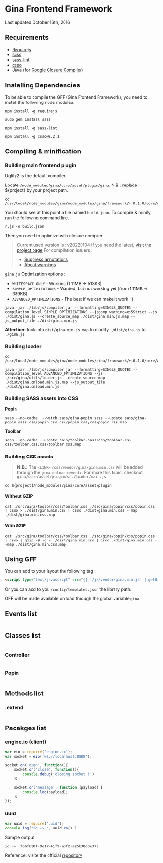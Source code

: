 # Gina Frontend Framework

Last updated October 16th, 2016

## Requirements

- [Requirejs](http://requirejs.org/)
- [sass](http://sass-lang.com/install)
- [sass-lint](https://www.npmjs.com/package/sass-lint)
- [csso](https://github.com/css/csso)
- Java (for [Google Closure Compiler](https://developers.google.com/closure/compiler/))

## Installing Dependencies

To be able to compile the GFF (Gina Frontend Framework), you need to install the following node modules.

```tty
npm install -g requirejs
```

```tty
sudo gem install sass
```

```tty
npm install -g sass-lint
```

```tty
npm install -g csso@2.2.1
```

## Compiling & minification

### Building main frontend plugin

Uglify2 is the default compiler.

Locate `/node_modules/gina/core/asset/plugin/gina`.
N.B.: replace ${project} by your project path.

```tty
cd /usr/local/node_modules/gina/node_modules/gina/framework/v.0.1.0/core/asset/plugin
```

You should see at this point a file named `build.json`.
To compile & minify, run the following command line.

```tty
r.js -o build.json
```

Then you need to optimize with closure compiler
> Current used version is : v20220104
> If you need the latest, [visit the project page](https://mvnrepository.com/artifact/com.google.javascript/closure-compiler)
> For compilation issuers :
>
> - [Suppress annotations](https://github.com/google/closure-compiler/wiki/@suppress-annotations)
> - [About warnings](https://github.com/google/closure-compiler/wiki/Warnings)

`gina.js` Optimization options :

- `WHITESPACE_ONLY` - Working (1.11MB -> 513KB)
- `SIMPLE_OPTIMIZATIONS`  - Wanted, but not working yet (from 1.11MB -> 389KB)
- `ADVANCED_OPTIMIZATIONS` - The best if we can make it work :'(

```tty
java -jar ./lib/js/compiler.jar --formatting=SINGLE_QUOTES --compilation_level SIMPLE_OPTIMIZATIONS --jscomp_warning=es5Strict --js ./dist/gina.js --create_source_map ./dist/gina.min.js.map --js_output_file ./dist/gina.min.js
```

**Attention:** look into `dist/gina.min.js.map` to modify `./dist/gina.js` to `./gina.js`

### Building loader

```tty
cd /usr/local/node_modules/gina/node_modules/gina/framework/v.0.1.0/core/asset/plugin
```

```tty
java -jar ./lib/js/compiler.jar --formatting=SINGLE_QUOTES --compilation_level ADVANCED_OPTIMIZATIONS --js ./src/gina/utils/loader.js --create_source_map ./dist/gina.onload.min.js.map --js_output_file ./dist/gina.onload.min.js
```

### Building SASS assets into CSS

__Popin__
```tty
sass --no-cache  --watch sass/gina-popin.sass --update sass/gina-popin.sass:css/popin.css css/popin.css;css/popin.css.map
```

__Toolbar__
```tty
sass --no-cache --update sass/toolbar.sass:css/toolbar.css css/toolbar.css;css/toolbar.css.map
```



### Building CSS assets

> **N.B.:** The `<LINK>` `/css/vendor/gina/gina.min.css` will be added through the
> `gina.onload` `<event>`.
> For more this topic, checkout `gina/core/asset/plugin/src/loader/main.js`

```tty
cd ${project}/node_modules/gina/core/asset/plugin
```

#### Without GZIP

```tty
cat ./src/gina/toolbar/css/toolbar.css ./src/gina/popin/css/popin.css | csso > ./dist/gina.min.css | csso ./dist/gina.min.css --map ./dist/gina.min.css.map
```

#### With GZIP

```tty
cat ./src/gina/toolbar/css/toolbar.css ./src/gina/popin/css/popin.css | csso | gzip -9 -c > ./dist/gina.min.css | csso ./dist/gina.min.css --map ./dist/gina.min.css.map
```

## Using GFF

You can add to your layout the following tag :

```html
<script type="text/javascript" src="{{ '/js/vendor/gina.min.js' | getUrl() }}"></script>
```

Or you can add to you `/config/templates.json` the library path.

GFF will be made available on load through the global variable `gina`.

## Events list

```javascript


```

## Classes list

```javascript


```

### Controller

```javascript


```

### Popin

```javascript


```

## Methods list

### .extend

```javascript


```

## Pacakges list

### engine.io (client)

```javascript
var eio = require('engine.io');
var socket = eio('ws://localhost:8888');

socket.on('open', function(){
    socket.on('close', function(){
        console.debug('closing socket !')
    });

    socket.on('message', function (payload) {
        console.log(payload);
    })
});
```

### uuid

```javascript
var uuid = require('uuid');
console.log('id -> ', uuid.v4() )
```

Sample output

```tty
id ->  f66f698f-9e17-41f9-a3f2-a25b38d6e379
```

Reference: visite the official [repository](https://github.com/broofa/node-uuid)
